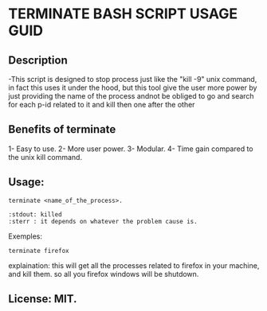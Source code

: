 # TERMINATE BASH SCRIPT USAGE GUID

## Description
-This script is designed to stop process just like the "kill -9" unix command, in fact this uses it under the hood, but this tool give the user more power by just providing the name of the process andnot be obliged to go and search for each p-id related to it and kill then one after the other


## Benefits of terminate
1- Easy to use.
2- More user power.
3- Modular.
4- Time gain  compared to the unix kill command.


## Usage:
	terminate <name_of_the_process>.
	
	:stdout: killed
	:sterr : it depends on whatever the problem cause is.	

Exemples:
	
	terminate firefox

explaination: this will get all the processes related to firefox in your machine, and kill them.
	      so all you firefox windows will be shutdown.



## License: MIT.





